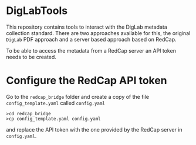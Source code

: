 # DigLabTools
This repository contains tools to interact with the DigLab metadata collection standard. There are two approaches available for this, the original `DigLab` PDF approach and a server based approach based on RedCap.

To be able to access the metadata from a RedCap server an API token needs to be created.
# Configure the RedCap API token

Go to the  ```redcap_bridge``` folder and create a copy of the file ```config_template.yaml``` called ```config.yaml```
```
>cd redcap_bridge
>cp config_template.yaml config.yaml

```

and replace the API token with the one provided by the RedCap server in ```config.yaml```.
